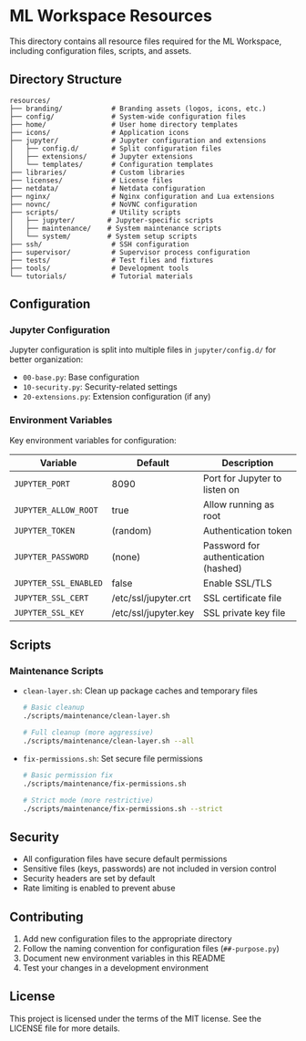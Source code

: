 # ML Workspace Resources

This directory contains all resource files required for the ML Workspace, including configuration files, scripts, and assets.

## Directory Structure

```
resources/
├── branding/            # Branding assets (logos, icons, etc.)
├── config/              # System-wide configuration files
├── home/                # User home directory templates
├── icons/               # Application icons
├── jupyter/             # Jupyter configuration and extensions
│   ├── config.d/        # Split configuration files
│   ├── extensions/      # Jupyter extensions
│   └── templates/       # Configuration templates
├── libraries/           # Custom libraries
├── licenses/            # License files
├── netdata/             # Netdata configuration
├── nginx/               # Nginx configuration and Lua extensions
├── novnc/               # NoVNC configuration
├── scripts/             # Utility scripts
│   ├── jupyter/        # Jupyter-specific scripts
│   ├── maintenance/    # System maintenance scripts
│   └── system/         # System setup scripts
├── ssh/                 # SSH configuration
├── supervisor/          # Supervisor process configuration
├── tests/               # Test files and fixtures
├── tools/               # Development tools
└── tutorials/           # Tutorial materials
```

## Configuration

### Jupyter Configuration

Jupyter configuration is split into multiple files in `jupyter/config.d/` for better organization:

- `00-base.py`: Base configuration
- `10-security.py`: Security-related settings
- `20-extensions.py`: Extension configuration (if any)

### Environment Variables

Key environment variables for configuration:

| Variable | Default | Description |
|----------|---------|-------------|
| `JUPYTER_PORT` | 8090 | Port for Jupyter to listen on |
| `JUPYTER_ALLOW_ROOT` | true | Allow running as root |
| `JUPYTER_TOKEN` | (random) | Authentication token |
| `JUPYTER_PASSWORD` | (none) | Password for authentication (hashed) |
| `JUPYTER_SSL_ENABLED` | false | Enable SSL/TLS |
| `JUPYTER_SSL_CERT` | /etc/ssl/jupyter.crt | SSL certificate file |
| `JUPYTER_SSL_KEY` | /etc/ssl/jupyter.key | SSL private key file |

## Scripts

### Maintenance Scripts

- `clean-layer.sh`: Clean up package caches and temporary files
  ```bash
  # Basic cleanup
  ./scripts/maintenance/clean-layer.sh
  
  # Full cleanup (more aggressive)
  ./scripts/maintenance/clean-layer.sh --all
  ```

- `fix-permissions.sh`: Set secure file permissions
  ```bash
  # Basic permission fix
  ./scripts/maintenance/fix-permissions.sh
  
  # Strict mode (more restrictive)
  ./scripts/maintenance/fix-permissions.sh --strict
  ```

## Security

- All configuration files have secure default permissions
- Sensitive files (keys, passwords) are not included in version control
- Security headers are set by default
- Rate limiting is enabled to prevent abuse

## Contributing

1. Add new configuration files to the appropriate directory
2. Follow the naming convention for configuration files (`##-purpose.py`)
3. Document new environment variables in this README
4. Test your changes in a development environment

## License

This project is licensed under the terms of the MIT license. See the LICENSE file for more details.
